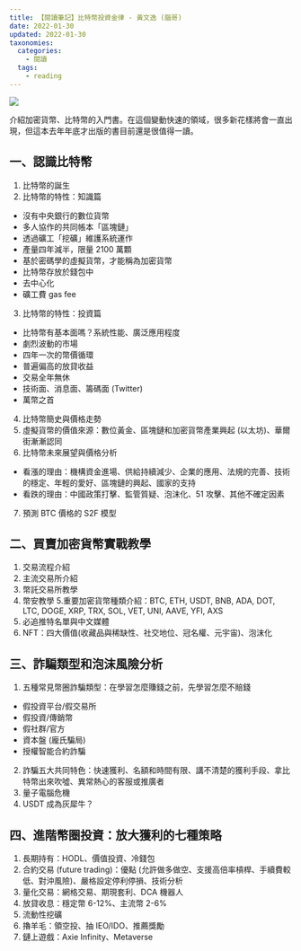 ```yaml
---
title: 【閱讀筆記】比特幣投資金律 - 黃文逸 (腦哥)
date: 2022-01-30
updated: 2022-01-30
taxonomies:
  categories: 
    - 閱讀
  tags: 
    - reading
---
```


![](https://lh3.googleusercontent.com/pw/AM-JKLW6j6DkBRooUCvGUGuKg6OzpKmkykrEm7w0OrIJepkpyEuXnmX6sKUIfo23y-f-IjgkHdwW8e0G3rHlTG8WhQL1tIUV62VYyMLqmmGv9Jvot0hUUA6JmO9EKb4I26X1nwxdUD46mqN1RFZHgGxVRZi85g=w1080-h1350-no?authuser=0)

<!-- more -->

介紹加密貨幣、比特幣的入門書。在這個變動快速的領域，很多新花樣將會一直出現，但這本去年年底才出版的書目前還是很值得一讀。

## 一、認識比特幣
1. 比特幣的誕生
2. 比特幣的特性：知識篇
- 沒有中央銀行的數位貨幣
- 多人協作的共同帳本「區塊鏈」
- 透過礦工「挖礦」維護系統運作
- 產量四年減半，限量 2100 萬顆
- 基於密碼學的虛擬貨幣，才能稱為加密貨幣
- 比特幣存放於錢包中
- 去中心化
- 礦工費 gas fee
3. 比特幣的特性：投資篇
- 比特幣有基本面嗎？系統性能、廣泛應用程度
- 劇烈波動的市場
- 四年一次的幣價循環
- 普遍偏高的放貸收益
- 交易全年無休
- 技術面、消息面、籌碼面 (Twitter)
- 萬幣之首
4. 比特幣簡史與價格走勢
5. 虛擬貨幣的價值來源：數位黃金、區塊鏈和加密貨幣產業興起 (以太坊)、華爾街漸漸認同
6. 比特幣未來展望與價格分析
- 看漲的理由：機構資金進場、供給持續減少、企業的應用、法規的完善、技術的穩定、年輕的愛好、區塊鏈的興起、國家的支持
- 看跌的理由：中國政策打擊、監管質疑、泡沫化、51 攻擊、其他不確定因素
7. 預測 BTC 價格的 S2F 模型

## 二、買賣加密貨幣實戰教學
1. 交易流程介紹
2. 主流交易所介紹
3. 幣託交易所教學
4. 幣安教學
5.重要加密貨幣種類介紹：BTC, ETH, USDT, BNB, ADA, DOT, LTC, DOGE, XRP, TRX, SOL, VET, UNI, AAVE, YFI, AXS
6. 必追推特名單與中文媒體
7. NFT：四大價值(收藏品與稀缺性、社交地位、冠名權、元宇宙)、泡沫化

## 三、詐騙類型和泡沫風險分析
1. 五種常見幣圈詐騙類型：在學習怎麼賺錢之前，先學習怎麼不賠錢
- 假投資平台/假交易所
- 假投資/傳銷幣
- 假社群/官方
- 資本盤 (龐氏騙局)
- 授權智能合約詐騙
2. 詐騙五大共同特色：快速獲利、名額和時間有限、講不清楚的獲利手段、拿比特幣出來吹噓、異常熱心的客服或推廣者
3. 量子電腦危機
4. USDT 成為灰犀牛？

## 四、進階幣圈投資：放大獲利的七種策略
1. 長期持有：HODL、價值投資、冷錢包
2. 合約交易 (future trading)：優點 (允許做多做空、支援高倍率槓桿、手續費較低、對沖風險)、嚴格設定停利停損、技術分析
3. 量化交易：網格交易、期現套利、DCA 機器人
4. 放貸收息：穩定幣 6-12%、主流幣 2-6%
5. 流動性挖礦
6. 擼羊毛：領空投、抽 IEO/IDO、推薦獎勵
7. 鏈上遊戲：Axie Infinity、Metaverse